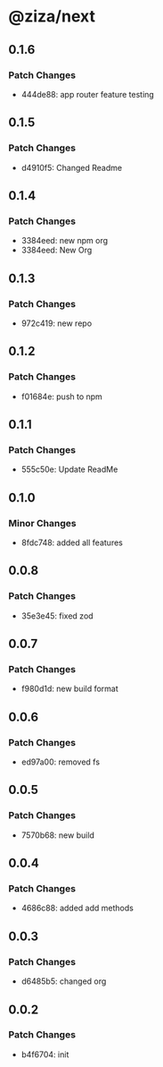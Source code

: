 # @ziza/next

## 0.1.6

### Patch Changes

- 444de88: app router feature testing

## 0.1.5

### Patch Changes

- d4910f5: Changed Readme

## 0.1.4

### Patch Changes

- 3384eed: new npm org
- 3384eed: New Org

## 0.1.3

### Patch Changes

- 972c419: new repo

## 0.1.2

### Patch Changes

- f01684e: push to npm

## 0.1.1

### Patch Changes

- 555c50e: Update ReadMe

## 0.1.0

### Minor Changes

- 8fdc748: added all features

## 0.0.8

### Patch Changes

- 35e3e45: fixed zod

## 0.0.7

### Patch Changes

- f980d1d: new build format

## 0.0.6

### Patch Changes

- ed97a00: removed fs

## 0.0.5

### Patch Changes

- 7570b68: new build

## 0.0.4

### Patch Changes

- 4686c88: added add methods

## 0.0.3

### Patch Changes

- d6485b5: changed org

## 0.0.2

### Patch Changes

- b4f6704: init
